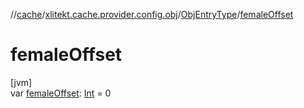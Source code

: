 //[cache](../../../index.md)/[xlitekt.cache.provider.config.obj](../index.md)/[ObjEntryType](index.md)/[femaleOffset](female-offset.md)

# femaleOffset

[jvm]\
var [femaleOffset](female-offset.md): [Int](https://kotlinlang.org/api/latest/jvm/stdlib/kotlin/-int/index.html) = 0
